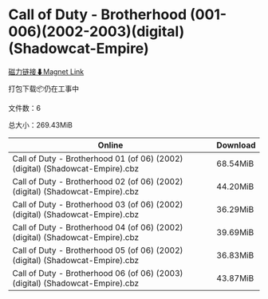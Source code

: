 # Call of Duty - Brotherhood (001-006)(2002-2003)(digital)(Shadowcat-Empire)

[磁力链接⬇Magnet Link](magnet:?xt=urn:btih:59fc567ddadd569608ac98af14b28f91b04b7e3a&dn=Call%20of%20Duty%20-%20Brotherhood%20%28001-006%29%282002-2003%29%28digital%29%28Shadowcat-Empire%29)

打包下载📦仍在工事中

文件数：6

总大小：269.43MiB

Online | Download
--- | ---
Call of Duty - Brotherhood 01 (of 06) (2002) (digital) (Shadowcat-Empire).cbz | 68.54MiB
Call of Duty - Brotherhood 02 (of 06) (2002) (digital) (Shadowcat-Empire).cbz | 44.20MiB
Call of Duty - Brotherhood 03 (of 06) (2002) (digital) (Shadowcat-Empire).cbz | 36.29MiB
Call of Duty - Brotherhood 04 (of 06) (2002) (digital) (Shadowcat-Empire).cbz | 39.69MiB
Call of Duty - Brotherhood 05 (of 06) (2002) (digital) (Shadowcat-Empire).cbz | 36.83MiB
Call of Duty - Brotherhood 06 (of 06) (2003) (digital) (Shadowcat-Empire).cbz | 43.87MiB